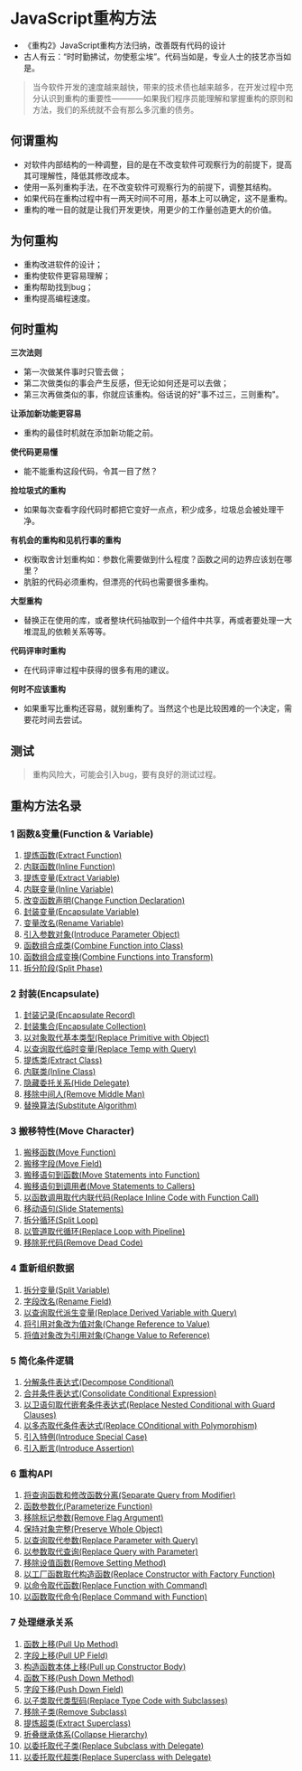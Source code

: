 # JavaScript重构方法

- 《重构2》JavaScript重构方法归纳，改善既有代码的设计
- 古人有云：“时时勤拂试，勿使惹尘埃”。代码当如是，专业人士的技艺亦当如是。

> 当今软件开发的速度越来越快，带来的技术债也越来越多，在开发过程中充分认识到重构的重要性————如果我们程序员能理解和掌握重构的原则和方法，我们的系统就不会有那么多沉重的债务。

## 何谓重构

- 对软件内部结构的一种调整，目的是在不改变软件可观察行为的前提下，提高其可理解性，降低其修改成本。
- 使用一系列重构手法，在不改变软件可观察行为的前提下，调整其结构。
- 如果代码在重构过程中有一两天时间不可用，基本上可以确定，这不是重构。
- 重构的唯一目的就是让我们开发更快，用更少的工作量创造更大的价值。

## 为何重构

- 重构改进软件的设计；
- 重构使软件更容易理解；
- 重构帮助找到bug；
- 重构提高编程速度。

## 何时重构

**三次法则**

- 第一次做某件事时只管去做；
- 第二次做类似的事会产生反感，但无论如何还是可以去做；
- 第三次再做类似的事，你就应该重构。俗话说的好"事不过三，三则重构"。

**让添加新功能更容易**

- 重构的最佳时机就在添加新功能之前。

**使代码更易懂**

- 能不能重构这段代码，令其一目了然？

**捡垃圾式的重构**

- 如果每次查看字段代码时都把它变好一点点，积少成多，垃圾总会被处理干净。

**有机会的重构和见机行事的重构**

- 权衡取舍计划重构如：参数化需要做到什么程度？函数之间的边界应该划在哪里？
- 肮脏的代码必须重构，但漂亮的代码也需要很多重构。

**大型重构**

- 替换正在使用的库，或者整块代码抽取到一个组件中共享，再或者要处理一大堆混乱的依赖关系等等。

**代码评审时重构**

- 在代码评审过程中获得的很多有用的建议。

**何时不应该重构**
- 如果重写比重构还容易，就别重构了。当然这个也是比较困难的一个决定，需要花时间去尝试。
## 测试

> 重构风险大，可能会引入bug，要有良好的测试过程。

## 重构方法名录

### 1 函数&变量(Function & Variable)

1. [提炼函数(Extract Function)](refactoring/first/extract-function)
2. [内联函数(Inline Function)](refactoring/first/inline-functions)
3. [提炼变量(Extract Variable)](refactoring/first/extract-variable)
4. [内联变量(Inline Variable)](refactoring/first/inline-variable)
5. [改变函数声明(Change Function Declaration)](refactoring/first/change-func-delcare)
6. [封装变量(Encapsulate Variable)](refactoring/first/encapsulate-variable)
7. [变量改名(Rename Variable)](refactoring/first/rename-variable)
8. [引入参数对象(Introduce Parameter Object)](refactoring/first/introduce-params-obj)
9. [函数组合成类(Combine Function into Class)](refactoring/first/combine-func-class)
10. [函数组合成变换(Combine Functions into Transform)](refactoring/first/combine-func-into-transform)
11. [拆分阶段(Split Phase)](refactoring/first/split-phase)

### 2 封装(Encapsulate)

1. [封装记录(Encapsulate Record)](refactoring/encapsulate/encapsulate-record)
2. [封装集合(Encapsulate Collection)](refactoring/encapsulate/encapsulate-collection)
3. [以对象取代基本类型(Replace Primitive with Object)](refactoring/encapsulate/replace-obj-base-type)
4. [以查询取代临时变量(Replace Temp with Query)](refactoring/encapsulate/replace-temp-query)
5. [提炼类(Extract Class)](refactoring/encapsulate/extract-class)
6. [内联类(Inline Class)](refactoring/encapsulate/inline-class)
7. [隐藏委托关系(Hide Delegate)](refactoring/encapsulate/hide-delegate)
8. [移除中间人(Remove Middle Man)](refactoring/encapsulate/remove-middle-man)
9. [替换算法(Substitute Algorithm)](refactoring/encapsulate/substitute-aligorithm)

### 3 搬移特性(Move Character)

1. [搬移函数(Move Function)](refactoring/move/move-function)
2. [搬移字段(Move Field)](refactoring/move/move-field)
3. [搬移语句到函数(Move Statements into Function)](refactoring/move/move-statement-func)
4. [搬移语句到调用者(Move Statements to Callers)](refactoring/move/move-statements-callers)
5. [以函数调用取代内联代码(Replace Inline Code with Function Call)](refactoring/move/func-replace-inline-code)
6. [移动语句(Slide Statements)](refactoring/move/slide-statements)
7. [拆分循环(Split Loop)](refactoring/move/split-loop)
8. [以管道取代循环(Replace Loop with Pipeline)](refactoring/move/replace-loop-for)
9. [移除死代码(Remove Dead Code)](refactoring/move/remove-dead-code)

### 4 重新组织数据

1. [拆分变量(Split Variable)](refactoring/reorganizing-data/split-variable)
2. [字段改名(Rename Field)](refactoring/reorganizing-data/)
3. [以查询取代派生变量(Replace Derived Variable with Query)](refactoring/reorganizing-data/replace-variable-query)
4. [将引用对象改为值对象(Change Reference to Value)](refactoring/reorganizing-data/change-ref-value)
5. [将值对象改为引用对象(Change Value to Reference)](refactoring/reorganizing-data/change-value-ref)

### 5 简化条件逻辑

1. [分解条件表达式(Decompose Conditional)](refactoring/conditional/decompose)
2. [合并条件表达式(Consolidate Conditional Expression)](refactoring/conditional/consolidate)
3. [以卫语句取代嵌套条件表达式(Replace Nested Conditional with Guard Clauses)](refactoring/conditional/guard-clauses)
4. [以多态取代条件表达式(Replace COnditional with Polymorphism)](refactoring/conditional/polymorphism)
5. [引入特例(Introduce Special Case)](refactoring/conditional/introduce-spec-case)
6. [引入断言(Introduce Assertion)](refactoring/conditional/introduce-spec-case)

### 6 重构API

1. [将查询函数和修改函数分离(Separate Query from Modifier)](refactoring/api/separate-query-modify)
2. [函数参数化(Parameterize Function)](refactoring/api/param-function)
3. [移除标记参数(Remove Flag Argument)](refactoring/api/remove-flag-arg)
4. [保持对象完整(Preserve Whole Object)](refactoring/api/preserve-obj)
5. [以查询取代参数(Replace Parameter with Query)](refactoring/api/replace-query-param)
6. [以参数取代查询(Replace Query with Parameter)](refactoring/api/replace-param-query)
7. [移除设值函数(Remove Setting Method)](refactoring/api/remove-set-method)
8. [以工厂函数取代构造函数(Replace Constructor with Factory Function)](refactoring/api/replace-factory-func)
9. [以命令取代函数(Replace Function with Command)](refactoring/api/replace-command-func)
10. [以函数取代命令(Replace Command with Function)](refactoring/api/replace-func-command)

### 7 处理继承关系

1. [函数上移(Pull Up Method)](refactoring/extends/pull-up-method)
2. [字段上移(Pull UP Field)](refactoring/extends/pull-up-field)
3. [构造函数本体上移(Pull up Constructor Body)](refactoring/extends/pull-up-constructor)
4. [函数下移(Push Down Method)](refactoring/extends/push-down-method)
5. [字段下移(Push Down Field)](refactoring/extends/push-down-field)
6. [以子类取代类型码(Replace Type Code with Subclasses)](refactoring/extends/replace-subclass-tc)
7. [移除子类(Remove Subclass)](refactoring/extends/remove-subcalss)
8. [提炼超类(Extract Superclass)](refactoring/extends/extract-superclass)
9. [折叠继承体系(Collapse Hierarchy)](refactoring/extends/collapse-hierarchy)
10. [以委托取代子类(Replace Subclass with Delegate)](refactoring/extends/replace-subclass-delegate)
11. [以委托取代超类(Replace Superclass with Delegate)](refactoring/extends/replace-superclass-delegate)
